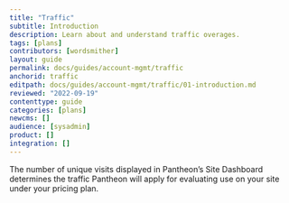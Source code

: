 ```yaml
---
title: "Traffic"
subtitle: Introduction
description: Learn about and understand traffic overages.
tags: [plans]
contributors: [wordsmither]
layout: guide
permalink: docs/guides/account-mgmt/traffic
anchorid: traffic
editpath: docs/guides/account-mgmt/traffic/01-introduction.md
reviewed: "2022-09-19"
contenttype: guide
categories: [plans]
newcms: []
audience: [sysadmin]
product: []
integration: []
---
```


The number of unique visits displayed in Pantheon’s Site Dashboard determines the traffic Pantheon will apply for evaluating use on your site under your pricing plan.

<Partial file="traffic-limits-overages.md" />
